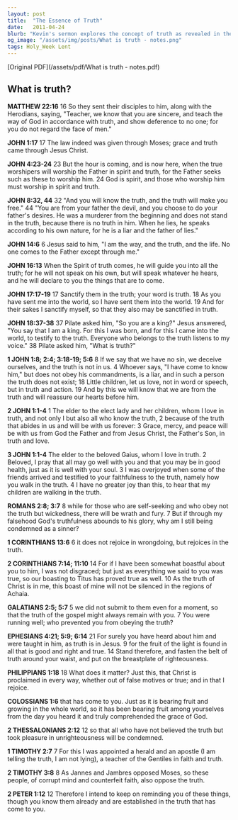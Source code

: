 ```yaml
---
layout: post
title:  "The Essence of Truth"
date:   2011-04-24
blurb: "Kevin's sermon explores the concept of truth as revealed in the scriptures, particularly focusing on the teachings of Jesus Christ. He emphasizes the importance of living in truth, not just in words but through actions, and how truth is integral to the Christian faith. The sermon underscores the transformative power of truth and its role in guiding believers to live authentically and faithfully."
og_image: "/assets/img/posts/What is truth - notes.png"
tags: Holy_Week Lent
---
```

[Original PDF](/assets/pdf/What is truth - notes.pdf)    
## What is truth?

**MATTHEW 22:16**
16 So they sent their disciples to him, along with the Herodians, saying, "Teacher, we know that you are sincere, and teach the way of God in accordance with truth, and show deference to no one; for you do not regard the face of men."

**JOHN 1:17**
17 The law indeed was given through Moses; grace and truth came through Jesus Christ.

**JOHN 4:23-24**
23 But the hour is coming, and is now here, when the true worshipers will worship the Father in spirit and truth, for the Father seeks such as these to worship him. 24 God is spirit, and those who worship him must worship in spirit and truth.

**JOHN 8:32, 44**
32 "And you will know the truth, and the truth will make you free."
44 "You are from your father the devil, and you choose to do your father's desires. He was a murderer from the beginning and does not stand in the truth, because there is no truth in him. When he lies, he speaks according to his own nature, for he is a liar and the father of lies."

**JOHN 14:6**
6 Jesus said to him, "I am the way, and the truth, and the life. No one comes to the Father except through me."

**JOHN 16:13**
When the Spirit of truth comes, he will guide you into all the truth; for he will not speak on his own, but will speak whatever he hears, and he will declare to you the things that are to come.

**JOHN 17:17-19**
17 Sanctify them in the truth; your word is truth. 18 As you have sent me into the world, so I have sent them into the world. 19 And for their sakes I sanctify myself, so that they also may be sanctified in truth.

**JOHN 18:37-38**
37 Pilate asked him, "So you are a king?" Jesus answered, "You say that I am a king. For this I was born, and for this I came into the world, to testify to the truth. Everyone who belongs to the truth listens to my voice." 38 Pilate asked him, "What is truth?"

**1 JOHN 1:8; 2:4; 3:18-19; 5:6**
8 If we say that we have no sin, we deceive ourselves, and the truth is not in us.
4 Whoever says, "I have come to know him," but does not obey his commandments, is a liar, and in such a person the truth does not exist;
18 Little children, let us love, not in word or speech, but in truth and action. 19 And by this we will know that we are from the truth and will reassure our hearts before him.

**2 JOHN 1:1-4**
1 The elder to the elect lady and her children, whom I love in truth, and not only I but also all who know the truth, 2 because of the truth that abides in us and will be with us forever: 3 Grace, mercy, and peace will be with us from God the Father and from Jesus Christ, the Father's Son, in truth and love.

**3 JOHN 1:1-4**
The elder to the beloved Gaius, whom I love in truth. 2 Beloved, I pray that all may go well with you and that you may be in good health, just as it is well with your soul. 3 I was overjoyed when some of the friends arrived and testified to your faithfulness to the truth, namely how you walk in the truth. 4 I have no greater joy than this, to hear that my children are walking in the truth.

**ROMANS 2:8; 3:7**
8 while for those who are self-seeking and who obey not the truth but wickedness, there will be wrath and fury.
7 But if through my falsehood God's truthfulness abounds to his glory, why am I still being condemned as a sinner?

**1 CORINTHIANS 13:6**
6 it does not rejoice in wrongdoing, but rejoices in the truth.

**2 CORINTHIANS 7:14; 11:10**
14 For if I have been somewhat boastful about you to him, I was not disgraced; but just as everything we said to you was true, so our boasting to Titus has proved true as well.
10 As the truth of Christ is in me, this boast of mine will not be silenced in the regions of Achaia.

**GALATIANS 2:5; 5:7**
5 we did not submit to them even for a moment, so that the truth of the gospel might always remain with you.
7 You were running well; who prevented you from obeying the truth?

**EPHESIANS 4:21; 5:9; 6:14**
21 For surely you have heard about him and were taught in him, as truth is in Jesus.
9 for the fruit of the light is found in all that is good and right and true.
14 Stand therefore, and fasten the belt of truth around your waist, and put on the breastplate of righteousness.

**PHILIPPIANS 1:18**
18 What does it matter? Just this, that Christ is proclaimed in every way, whether out of false motives or true; and in that I rejoice.

**COLOSSIANS 1:6**
that has come to you. Just as it is bearing fruit and growing in the whole world, so it has been bearing fruit among yourselves from the day you heard it and truly comprehended the grace of God.

**2 THESSALONIANS 2:12**
12 so that all who have not believed the truth but took pleasure in unrighteousness will be condemned.

**1 TIMOTHY 2:7**
7 For this I was appointed a herald and an apostle (I am telling the truth, I am not lying), a teacher of the Gentiles in faith and truth.

**2 TIMOTHY 3:8**
8 As Jannes and Jambres opposed Moses, so these people, of corrupt mind and counterfeit faith, also oppose the truth.

**2 PETER 1:12**
12 Therefore I intend to keep on reminding you of these things, though you know them already and are established in the truth that has come to you.
